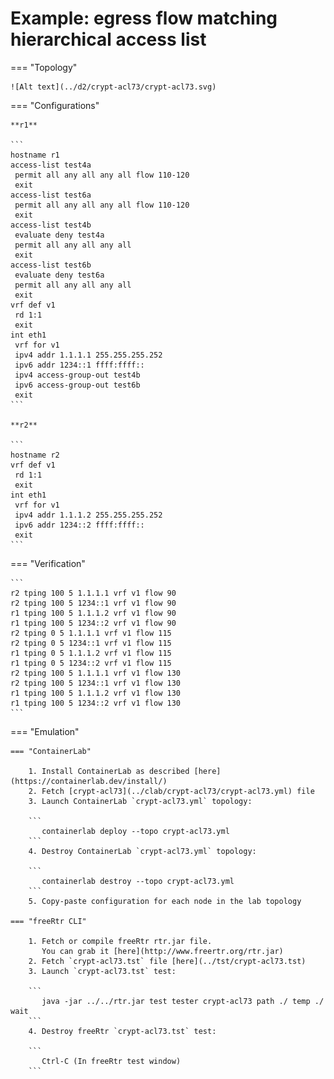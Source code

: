 # Example: egress flow matching hierarchical access list

=== "Topology"

    ![Alt text](../d2/crypt-acl73/crypt-acl73.svg)

=== "Configurations"

    **r1**

    ```
    hostname r1
    access-list test4a
     permit all any all any all flow 110-120
     exit
    access-list test6a
     permit all any all any all flow 110-120
     exit
    access-list test4b
     evaluate deny test4a
     permit all any all any all
     exit
    access-list test6b
     evaluate deny test6a
     permit all any all any all
     exit
    vrf def v1
     rd 1:1
     exit
    int eth1
     vrf for v1
     ipv4 addr 1.1.1.1 255.255.255.252
     ipv6 addr 1234::1 ffff:ffff::
     ipv4 access-group-out test4b
     ipv6 access-group-out test6b
     exit
    ```

    **r2**

    ```
    hostname r2
    vrf def v1
     rd 1:1
     exit
    int eth1
     vrf for v1
     ipv4 addr 1.1.1.2 255.255.255.252
     ipv6 addr 1234::2 ffff:ffff::
     exit
    ```

=== "Verification"

    ```
    r2 tping 100 5 1.1.1.1 vrf v1 flow 90
    r2 tping 100 5 1234::1 vrf v1 flow 90
    r1 tping 100 5 1.1.1.2 vrf v1 flow 90
    r1 tping 100 5 1234::2 vrf v1 flow 90
    r2 tping 0 5 1.1.1.1 vrf v1 flow 115
    r2 tping 0 5 1234::1 vrf v1 flow 115
    r1 tping 0 5 1.1.1.2 vrf v1 flow 115
    r1 tping 0 5 1234::2 vrf v1 flow 115
    r2 tping 100 5 1.1.1.1 vrf v1 flow 130
    r2 tping 100 5 1234::1 vrf v1 flow 130
    r1 tping 100 5 1.1.1.2 vrf v1 flow 130
    r1 tping 100 5 1234::2 vrf v1 flow 130
    ```

=== "Emulation"

    === "ContainerLab"

        1. Install ContainerLab as described [here](https://containerlab.dev/install/)  
        2. Fetch [crypt-acl73](../clab/crypt-acl73/crypt-acl73.yml) file  
        3. Launch ContainerLab `crypt-acl73.yml` topology:  

        ```
           containerlab deploy --topo crypt-acl73.yml  
        ```
        4. Destroy ContainerLab `crypt-acl73.yml` topology:  

        ```
           containerlab destroy --topo crypt-acl73.yml  
        ```
        5. Copy-paste configuration for each node in the lab topology

    === "freeRtr CLI"

        1. Fetch or compile freeRtr rtr.jar file.  
           You can grab it [here](http://www.freertr.org/rtr.jar)  
        2. Fetch `crypt-acl73.tst` file [here](../tst/crypt-acl73.tst)  
        3. Launch `crypt-acl73.tst` test:  

        ```
           java -jar ../../rtr.jar test tester crypt-acl73 path ./ temp ./ wait
        ```
        4. Destroy freeRtr `crypt-acl73.tst` test:  

        ```
           Ctrl-C (In freeRtr test window)
        ```

